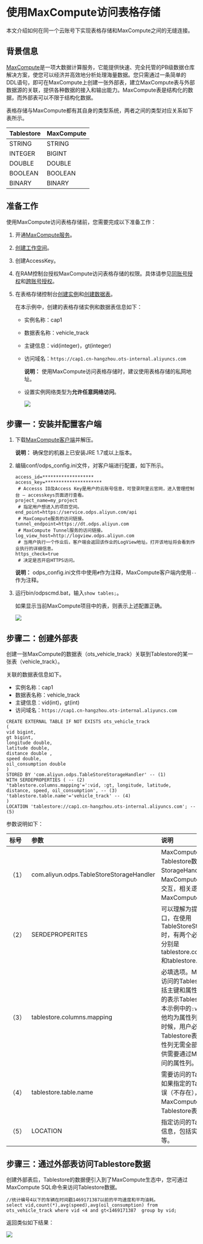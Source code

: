 # 使用MaxCompute访问表格存储

本文介绍如何在同一个云账号下实现表格存储和MaxCompute之间的无缝连接。

## 背景信息

[MaxCompute](https://www.aliyun.com/product/odps)是一项大数据计算服务，它能提供快速、完全托管的PB级数据仓库解决方案，使您可以经济并高效地分析处理海量数据。您只需通过一条简单的DDL语句，即可在MaxCompute上创建一张外部表，建立MaxCompute表与外部数据源的关联，提供各种数据的接入和输出能力。MaxCompute表是结构化的数据，而外部表可以不限于结构化数据。

表格存储与MaxCompute都有其自身的类型系统，两者之间的类型对应关系如下表所示。

|Tablestore|MaxCompute|
|:---------|:---------|
|STRING|STRING|
|INTEGER|BIGINT|
|DOUBLE|DOUBLE|
|BOOLEAN|BOOLEAN|
|BINARY|BINARY|

## 准备工作

使用MaxCompute访问表格存储前，您需要完成以下准备工作：

1.  开通[MaxCompute服务](https://www.aliyun.com/product/odps?spm=a2c4g.11186623.2.16.447730b3NxdBQA)。

2.  [创建工作空间]()。

3.  创建AccessKey。

4.  在RAM控制台授权MaxCompute访问表格存储的权限。具体请参见[同账号授权](/cn.zh-CN/计算与分析/MaxCompute/同账号授权.md)和[跨账号授权](/cn.zh-CN/计算与分析/MaxCompute/跨账号授权.md)。

5.  在表格存储控制台[创建实例](/cn.zh-CN/快速入门/创建实例.md)和[创建数据表](/cn.zh-CN/快速入门/创建数据表.md)。

    在本示例中，创建的表格存储实例和数据表信息如下：

    -   实例名称：cap1
    -   数据表名称：vehicle\_track
    -   主键信息：vid\(integer\)，gt\(integer\)
    -   访问域名：`https://cap1.cn-hangzhou.ots-internal.aliyuncs.com`

        **说明：** 使用MaxCompute访问表格存储时，建议使用表格存储的私网地址。

    -   设置实例网络类型为**允许任意网络访问**。

        ![](https://static-aliyun-doc.oss-accelerate.aliyuncs.com/assets/img/zh-CN/6205309951/p11958.png)


## 步骤一：安装并配置客户端

1.  下载[MaxCompute客户端](https://github.com/aliyun/aliyun-odps-console/releases)并解压。

    **说明：** 确保您的机器上已安装JRE 1.7或以上版本。

2.  编辑conf/odps\_config.ini文件，对客户端进行配置，如下所示。

    ```
    access_id=*******************
    access_key=*********************
     # Accesss ID及Access Key是用户的云账号信息，可登录阿里云官网，进入管理控制台 — accesskeys页面进行查看。
    project_name=my_project
     # 指定用户想进入的项目空间。
    end_point=https://service.odps.aliyun.com/api
     # MaxCompute服务的访问链接。
    tunnel_endpoint=https://dt.odps.aliyun.com
     # MaxCompute Tunnel服务的访问链接。
    log_view_host=http://logview.odps.aliyun.com
     # 当用户执行一个作业后，客户端会返回该作业的LogView地址。打开该地址将会看到作业执行的详细信息。
    https_check=true
     # 决定是否开启HTTPS访问。
    ```

    **说明：** odps\_config.ini文件中使用`#`作为注释，MaxCompute客户端内使用`--`作为注释。

3.  运行bin/odpscmd.bat，输入`show tables;`。

    如果显示当前MaxCompute项目中的表，则表示上述配置正确。

    ![](https://static-aliyun-doc.oss-accelerate.aliyuncs.com/assets/img/zh-CN/6205309951/p11959.png)


## 步骤二：创建外部表

创建一张MaxCompute的数据表（ots\_vehicle\_track）关联到Tablestore的某一张表（vehicle\_track）。

关联的数据表信息如下。

-   实例名称：cap1
-   数据表名称：vehicle\_track
-   主键信息：vid\(int\)，gt\(int\)
-   访问域名：`https://cap1.cn-hangzhou.ots-internal.aliyuncs.com`

```
CREATE EXTERNAL TABLE IF NOT EXISTS ots_vehicle_track
(
vid bigint,
gt bigint,
longitude double,
latitude double,
distance double ,
speed double,
oil_consumption double
)
STORED BY 'com.aliyun.odps.TableStoreStorageHandler' -- (1)
WITH SERDEPROPERTIES ( -- (2)
'tablestore.columns.mapping'=':vid, :gt, longitude, latitude, distance, speed, oil_consumption', -- (3)
'tablestore.table.name'='vehicle_track' -- (4)
)
LOCATION 'tablestore://cap1.cn-hangzhou.ots-internal.aliyuncs.com'; -- (5)
```

参数说明如下：

|标号|参数|说明|
|:-|:-|:-|
|（1）|com.aliyun.odps.TableStoreStorageHandler|MaxCompute内置的处理Tablestore数据的StorageHandler，定义了MaxCompute和Tablestore的交互，相关逻辑由MaxCompute实现。|
|（2）|SERDEPROPERITES|可以理解为提供参数选项的接口，在使用TableStoreStorageHandler时，有两个必须指定的选项，分别是tablestore.columns.mapping和tablestore.table.name。|
|（3）|tablestore.columns.mapping|必填选项。MaxCompute将要访问的Tablestore表的列，包括主键和属性列。其中，带`:`的表示Tablestore主键，例如本示例中的`:vid与``:gt`，其他均为属性列。在指定映射的时候，用户必须提供指定Tablestore表的所有主键，属性列无需全部提供，可以只提供需要通过MaxCompute来访问的属性列。|
|（4）|tablestore.table.name|需要访问的Tablestore表名。 如果指定的Tablestore表名错误（不存在），则会报错。MaxCompute不会主动创建Tablestore表。|
|（5）|LOCATION|指定访问的Tablestore的实例信息，包括实例名和endpoint等。|

## 步骤三：通过外部表访问Tablestore数据

创建外部表后，Tablestore的数据便引入到了MaxCompute生态中，您可通过MaxCompute SQL命令来访问Tablestore数据。

```
//统计编号4以下的车辆在时间戳1469171387以前的平均速度和平均油耗。
select vid,count(*),avg(speed),avg(oil_consumption) from ots_vehicle_track where vid <4 and gt<1469171387  group by vid;
```

返回类似如下结果：

![](https://static-aliyun-doc.oss-accelerate.aliyuncs.com/assets/img/zh-CN/6205309951/p11960.jpeg)

